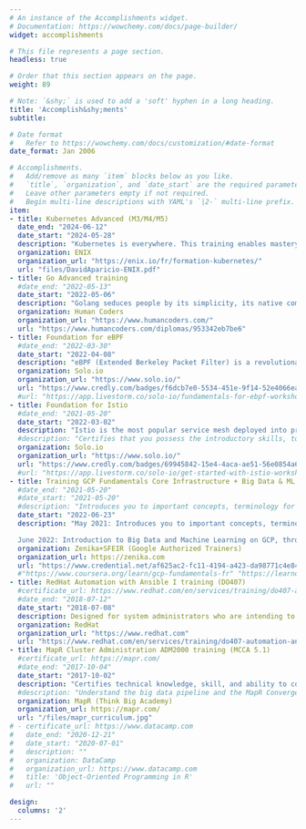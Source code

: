 ```yaml
---
# An instance of the Accomplishments widget.
# Documentation: https://wowchemy.com/docs/page-builder/
widget: accomplishments

# This file represents a page section.
headless: true

# Order that this section appears on the page.
weight: 89

# Note: `&shy;` is used to add a 'soft' hyphen in a long heading.
title: 'Accomplish&shy;ments'
subtitle:

# Date format
#   Refer to https://wowchemy.com/docs/customization/#date-format
date_format: Jan 2006

# Accomplishments.
#   Add/remove as many `item` blocks below as you like.
#   `title`, `organization`, and `date_start` are the required parameters.
#   Leave other parameters empty if not required.
#   Begin multi-line descriptions with YAML's `|2-` multi-line prefix.
item:
- title: Kubernetes Advanced (M3/M4/M5)
  date_end: "2024-06-12"
  date_start: "2024-05-28"
  description: "Kubernetes is everywhere. This training enables mastery of application packaging using Helm, Kustomize, YTT and GitOps tools like Flux or ArgoCD (3 days). After we performed a deep dive on Kubernetes by bootstraping the cluster in the hard way without scripts as kubeadm or kubespray (3 days). Finally, we review all network policies, security aspects, CRD, Operators, quotas, autoscaling, PV/PVC, Failovers, Finalizers and resource management in order to design our own operator (4 days)."
  organization: ENIX
  organization_url: "https://enix.io/fr/formation-kubernetes/"
  url: "files/DavidAparicio-ENIX.pdf"
- title: Go Advanced training
  #date_end: "2022-05-13"
  date_start: "2022-05-06"
  description: "Golang seduces people by its simplicity, its native competition features, its versatility, its stability, its performance. You will learn techniques to improve your code in terms of correctness, maintainability, testability, performance and security (3 days) After this training, I read 'Cloud Native Go' by O'Reilly. It shows you how to use Go's strengths to develop cloud native services that are scalable and resilient, even in an unpredictable environment."
  organization: Human Coders
  organization_url: "https://www.humancoders.com/"
  url: "https://www.humancoders.com/diplomas/953342eb7be6"
- title: Foundation for eBPF
  #date_end: "2022-03-30"
  date_start: "2022-04-08"
  description: "eBPF (Extended Berkeley Packet Filter) is a revolutionary Linux technology that can run sandboxed programs in an OS kernel to safely and efficiently extend the capabilities of the kernel without requiring changes to kernel source code or load kernel modules (2h)"
  organization: Solo.io
  organization_url: "https://www.solo.io/"
  url: "https://www.credly.com/badges/f6dcb7e0-5534-451e-9f14-52e4066ea615/public_url"
  #url: "https://app.livestorm.co/solo-io/fundamentals-for-ebpf-workshop-with-certification-option-emea-033022"
- title: Foundation for Istio
  #date_end: "2021-05-20"
  date_start: "2022-03-02"
  description: "Istio is the most popular service mesh deployed into production across the cloud-native ecosystem. It provides the foundational pieces to implement zero-trust networking, get deeper observability into a distributed system, and smart routing control for safer software releases. This certification validates that you possess the introductory skills, to install, secure services and interservices communication into the Mesh, control traffic, resiliency and implement Chaos Testing (2h30)"
  #description: "Certifies that you possess the introductory skills, to install, secure services, add services to the Mesh, secure interservices communication, control traffic, resiliency and Chaos Testing (2h30) Skill list: Kubernetes, Microservices, Envoy Proxy, Istio, Service Mesh, Operate Service Mesh, Secure Istio, Secure Microservices"
  organization: Solo.io
  organization_url: "https://www.solo.io/"
  url: "https://www.credly.com/badges/69945842-15e4-4aca-ae51-56e0854a666c/public_url"
  #url: "https://app.livestorm.co/solo-io/get-started-with-istio-workshop-with-certification-option-us-030222"
- title: Training GCP Fundamentals Core Infrastructure + Big Data & ML (GCP100B)
  #date_end: "2021-05-20"
  #date_start: "2021-05-20"
  #description: "Introduces you to important concepts, terminology for working with Google Cloud Platform (GCP) and compare many of the computing/storage services available: App/Compute/Container Engine (1 day)"
  date_start: "2022-06-23"
  description: "May 2021: Introduces you to important concepts, terminology for working with Google Cloud Platform (GCP) and compare all computing/storage services available: App/Compute/Container Engine (1 day)

  June 2022: Introduction to Big Data and Machine Learning on GCP, through 4 labs on Qwiklabs (1 day)"
  organization: Zenika+SFEIR (Google Authorized Trainers)
  organization_url: https://zenika.com
  url: "https://www.credential.net/af625ac2-fc11-4194-a423-da98771c4e84#gs.5e6tz2"
  #"https://www.coursera.org/learn/gcp-fundamentals-fr" "https://learndigital.withgoogle.com/digitalgarage/course/google-cloud-fundamentals-infrastructure"
- title: RedHat Automation with Ansible I training (DO407)
  #certificate_url: https://www.redhat.com/en/services/training/do407-automation-ansible-i
  #date_end: "2018-07-12"
  date_start: "2018-07-08"
  description: Designed for system administrators who are intending to use Ansible for automation, configuration, and management. You will learn how to install and configure Ansible, create and run playbooks to configure systems, and learn to manage inventories (4 days)
  organization: RedHat
  organization_url: "https://www.redhat.com"
  url: "https://www.redhat.com/en/services/training/do407-automation-ansible-i"
- title: MapR Cluster Administration ADM2000 training (MCCA 5.1)
  #certificate_url: https://mapr.com/
  #date_end: "2017-10-04"
  date_start: "2017-10-02"
  description: "Certifies technical knowledge, skill, and ability to configure, deploy, maintain, and secure a Hadoop cluster. This training covers the architecture of a cluster including preparing the nodes, data ingestion, disaster recovery (DRP), availability, management and monitoring (3 days)"
  #description: "Understand the big data pipeline and the MapR Converged Data Platform, how to install, configure, and maintain a cluster (3 days)"
  organization: MapR (Think Big Academy)
  organization_url: https://mapr.com/
  url: "/files/mapr_curriculum.jpg"
# - certificate_url: https://www.datacamp.com
#   date_end: "2020-12-21"
#   date_start: "2020-07-01"
#   description: ""
#   organization: DataCamp
#   organization_url: https://www.datacamp.com
#   title: 'Object-Oriented Programming in R'
#   url: ""

design:
  columns: '2' 
---
```

